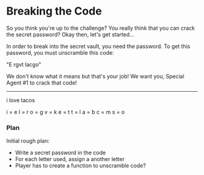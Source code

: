 # Breaking the Code

So you think you're up to the challenge? You really think that you can crack the secret password? Okay then, let's get started...

In order to break into the secret vault, you need the password. To get this password, you must unscramble this code: 

"E rgvt lacgo"

We don't know what it means but that's your job! We want you, Special Agent #1 to crack that code!

---

i love tacos

i = e
l = r
o = g
v = k
e = t
t = l
a = b
c = m
s = o



### Plan

Initial rough plan:
- Write a secret password in the code
- For each letter used, assign a another letter
- Player has to create a function to unscramble code?